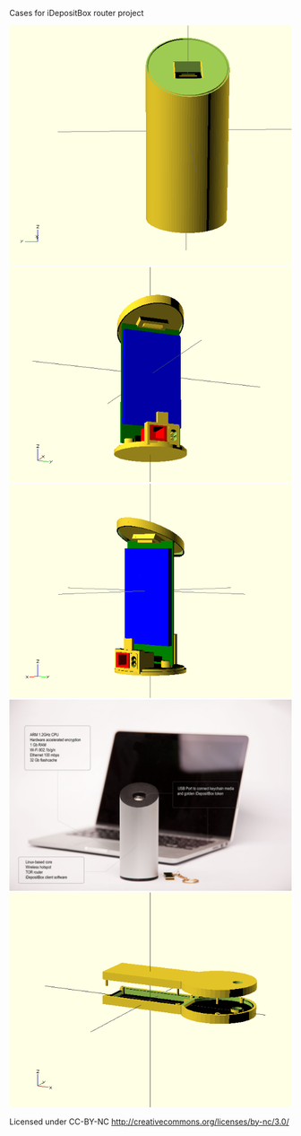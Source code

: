 Cases for iDepositBox router project

![TheCan](https://github.com/idepositbox/thecan/raw/master/thecan.png)
![TheCan](https://github.com/idepositbox/thecan/raw/master/thecan_naked.png)
![TheCan](https://github.com/idepositbox/thecan/raw/master/thecan_naked2.png)
![TheCan](https://github.com/idepositbox/thecan/raw/master/thecan_hires.jpg)
![TheKey](https://github.com/idepositbox/thecan/raw/master/thekey.png)

Licensed under CC-BY-NC http://creativecommons.org/licenses/by-nc/3.0/
